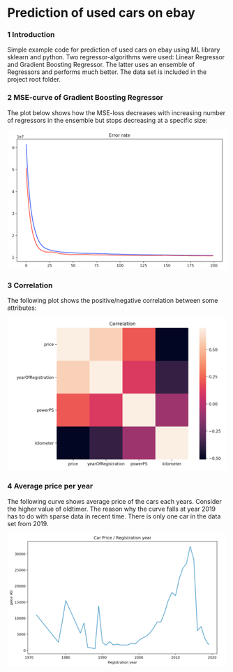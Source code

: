 # Prediction of used cars on ebay

### 1 Introduction 

Simple example code for prediction of used cars on ebay using ML library sklearn and python. Two regressor-algorithms were used: Linear Regressor and Gradient Boosting Regressor. The latter uses an ensemble of Regressors and performs much better.
The data set is included in the project root folder.

### 2 MSE-curve of Gradient Boosting Regressor

The plot below shows how the MSE-loss decreases with increasing number of regressors in the ensemble but stops decreasing at a specific size:

![MSE-curve](https://github.com/saoudh/Machine-Learning-car-value-prediction/blob/master/pred_mse_loss.png)

### 3 Correlation

The following plot shows the positive/negative correlation between some attributes:

![correlation](https://github.com/saoudh/Machine-Learning-car-value-prediction/blob/master/correlation.png)

### 4 Average price per year

The following curve shows average price of the cars each years. Consider the higher value of oldtimer. The reason why the curve falls at year 2019 has to do with sparse data in recent time. There is only one car in the data set from 2019.


![price-per-year-curve](https://github.com/saoudh/Machine-Learning-car-value-prediction/blob/master/prices_per_year.png)
